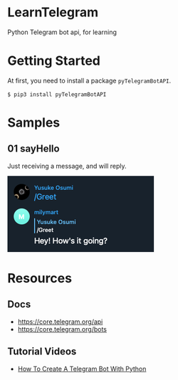 # LearnTelegram

Python Telegram bot api, for learning

# Getting Started

At first, you need to install a package `pyTelegramBotAPI`.

```
$ pip3 install pyTelegramBotAPI
```

# Samples

## 01 sayHello

Just receiving a message, and will reply.

![](srcSample/01_sayHello.png)

# Resources

## Docs

* https://core.telegram.org/api 
* https://core.telegram.org/bots

## Tutorial Videos

* [How To Create A Telegram Bot With Python](https://www.youtube.com/watch?v=NwBWW8cNCP4)

